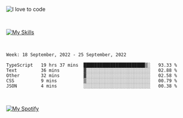 ![I love to code](https://capsule-render.vercel.app/api?height=250&type=waving&color=gradient&customColorList=14&section=header&text=%F0%9F%92%80%20%F0%9F%96%A4%20%F0%9F%92%BB&fontSize=34&fontColor=fff&animation=fadeIn&fontAlignY=40)

<br>

[![My Skills](https://skillicons.dev/icons?i=html,css,js,ts,dart,react,vue,astro,nextjs,nuxtjs,svelte,remix,gatsby,flutter,jest,sass,styledcomponents,tailwind,materialui,nodejs,graphql,git,netlify,ai,figma)](https://skillicons.dev)

<br>


<!--START_SECTION:waka-->
```text
Week: 18 September, 2022 - 25 September, 2022

TypeScript   19 hrs 37 mins  ███████████████████████▒░   93.33 % 
Text         36 mins         ▓░░░░░░░░░░░░░░░░░░░░░░░░   02.88 % 
Other        32 mins         ▓░░░░░░░░░░░░░░░░░░░░░░░░   02.58 % 
CSS          9 mins          ▒░░░░░░░░░░░░░░░░░░░░░░░░   00.79 % 
JSON         4 mins          ░░░░░░░░░░░░░░░░░░░░░░░░░   00.38 % 
```
<!--END_SECTION:waka-->


<br>

[![My Spotify](https://spotify-github-profile.vercel.app/api/view?uid=dmblakedesign&cover_image=true&theme=default&bar_color=53b14f&bar_color_cover=false)](https://github.com/kittinan/spotify-github-profile)
